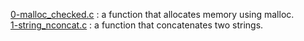 [0-malloc_checked.c](./0-malloc_checked.c) : a function that allocates memory using malloc. <br/>
[1-string_nconcat.c](./1-string_nconcat.c) : a function that concatenates two strings. <br/>
